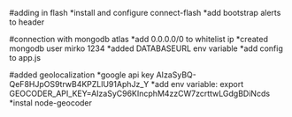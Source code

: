 #adding in flash
*install and configure connect-flash
*add bootstrap alerts to header

#connection with mongodb atlas
*add 0.0.0.0/0 to whitelist ip
*created mongodb user mirko 1234
*added DATABASEURL env variable
*add config to app.js

#added geolocalization
*google api key AIzaSyBQ-QeF8HJpOS9trwB4KPZLlU91AphJz_Y
*add env variable: export GEOCODER_API_KEY=AIzaSyC96KIncphM4zzCW7zcrttwLGdgBDiNcds
*instal node-geocoder